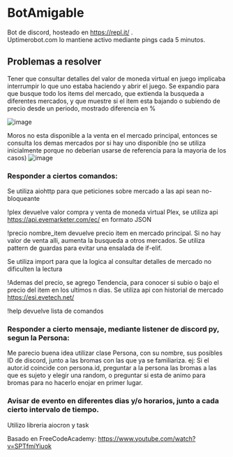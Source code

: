 # BotAmigable
Bot de discord, hosteado en  https://repl.it/  .  
Uptimerobot.com lo mantiene activo mediante pings cada 5 minutos.

## Problemas a resolver

Tener que consultar detalles del valor de moneda virtual en juego implicaba interrumpir lo que uno estaba haciendo y abrir el juego. 
Se expandio para que busque todo los items del mercado, que extienda la busqueda a diferentes mercados, y que muestre si el item esta bajando o subiendo de precio desde un periodo, mostrado diferencia en % 


![image](https://user-images.githubusercontent.com/46230600/161393355-06334e6f-1863-4d28-a8f6-e902df43dc1e.png)

Moros no esta disponible a la venta en el mercado principal, entonces se consulta los demas mercados por si hay uno disponible (no se utiliza inicialmente porque no deberian usarse de referencia para la mayoria de los casos)
![image](https://user-images.githubusercontent.com/46230600/161393481-5a20d447-d55f-49c5-adef-895c5aeb44e1.png)

 
### Responder a ciertos comandos:

Se utiliza aiohttp para que peticiones sobre mercado a las api sean no-bloqueante

!plex  devuelve valor compra y venta de moneda virtual Plex, se utiliza api https://api.evemarketer.com/ec/  en formato JSON

!precio nombre_item devuelve precio item en mercado principal. Si no hay valor de venta alli, aumenta la busqueda a otros mercados. Se utiliza pattern de guardas para evitar una ensalada de if-elif. 

Se utiliza import para que la logica al consultar detalles de mercado no dificulten la lectura

!Ademas del precio, se agrego Tendencia, para conocer si subio o bajo el precio del item en los ultimos n dias. Se utiliza api con historial de mercado https://esi.evetech.net/ 
 

!help devuelve lista de comandos

### Responder a cierto mensaje, mediante listener de discord py, segun la Persona:

Me parecio buena idea utilizar clase Persona, con su nombre, sus posibles ID de discord, junto a las bromas con las que ya se familiariza.
ej: Si el autor.id coincide con persona.id, preguntar a la persona las bromas a las que es sujeto y elegir una random, o preguntar si esta de animo para bromas para no hacerlo enojar en primer lugar.

### Avisar de evento en diferentes dias y/o horarios, junto a cada cierto intervalo de tiempo. 
Utilizo libreria aiocron y task 
 
 
 

Basado en FreeCodeAcademy: https://www.youtube.com/watch?v=SPTfmiYiuok

